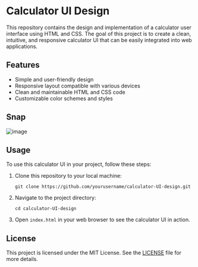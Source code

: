 # Calculator UI Design

This repository contains the design and implementation of a calculator user interface using HTML and CSS. The goal of this project is to create a clean, intuitive, and responsive calculator UI that can be easily integrated into web applications.

## Features

- Simple and user-friendly design
- Responsive layout compatible with various devices
- Clean and maintainable HTML and CSS code
- Customizable color schemes and styles

## Snap
![image](https://github.com/ayusharyan143/calculator-UI-design/assets/141620322/3c4415ad-6a78-4354-9c9d-ee738b6a6266)


## Usage

To use this calculator UI in your project, follow these steps:

1. Clone this repository to your local machine:
    ```
    git clone https://github.com/yourusername/calculator-UI-design.git
    ```

2. Navigate to the project directory:
    ```
    cd calculator-UI-design
    ```

3. Open `index.html` in your web browser to see the calculator UI in action.

## License

This project is licensed under the MIT License. See the [LICENSE](./LICENSE) file for more details.
